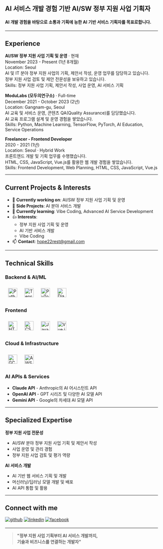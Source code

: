 ## AI 서비스 개발 경험 기반 AI/SW 정부 지원 사업 기획자
#### AI 개발 경험을 바탕으로 소통과 기획에 능한 AI 기반 서비스 기획자를 목표로합니다.

---

## Experience

**AI/SW 정부 지원 사업 기획 및 운영** · 현재 <br>
November 2023 - Present (1년 8개월) <br>
Location: Seoul <br>
AI 및 IT 분야 정부 지원 사업의 기획, 제안서 작성, 운영 업무를 담당하고 있습니다. <br>
정부 지원 사업 검토 및 제안 전문성을 보유하고 있습니다. <br>
Skills: 정부 지원 사업 기획, 제안서 작성, 사업 운영, AI 서비스 기획

**ModuLabs (모두의연구소)** · Full-time <br>
December 2021 - October 2023 (2년) <br>
Location: Gangnam-gu, Seoul <br>
AI 교육 및 서비스 운영, 콘텐츠 QA(Quality Assurance)를 담당했습니다. <br>
AI 교육 프로그램 설계 및 운영 경험을 쌓았습니다. <br>
Skills: Python, Machine Learning, TensorFlow, PyTorch, AI Education, Service Operations

**Freelancer - Frontend Developer** <br>
2020 - 2021 (1년) <br>
Location: Seoul · Hybrid Work <br>
프론트엔드 개발 및 기획 업무를 수행했습니다. <br>
HTML, CSS, JavaScript, Vue.js를 활용한 웹 개발 경험을 쌓았습니다. <br>
Skills: Frontend Development, Web Planning, HTML, CSS, JavaScript, Vue.js

---

## Current Projects & Interests

- 🔭 **Currently working on**: AI/SW 정부 지원 사업 기획 및 운영
- 🚀 **Side Projects**: AI 분야 서비스 개발
- 🌱 **Currently learning**: Vibe Coding, Advanced AI Service Development
- 👍 **Interests**: 
  - 정부 지원 사업 기획 및 운영
  - AI 기반 서비스 개발
  - Vibe Coding
- 📫 **Contact**: hope22rest@gmail.com

---

## Technical Skills

### Backend & AI/ML
<div align="left">
<a href="https://www.python.org/" target="_blank"><img style="margin: 10px" src="https://profilinator.rishav.dev/skills-assets/python-original.svg" alt="Python" height="30" /></a>
<a href="https://www.tensorflow.org/" target="_blank"><img style="margin: 10px" src="https://profilinator.rishav.dev/skills-assets/tensorflow-icon.svg" alt="TensorFlow" height="30" /></a>
<a href="https://pytorch.org/" target="_blank"><img style="margin: 10px" src="https://profilinator.rishav.dev/skills-assets/pytorch-icon.svg" alt="PyTorch" height="30" /></a>
<a href="https://www.djangoproject.com/" target="_blank"><img style="margin: 10px" src="https://profilinator.rishav.dev/skills-assets/django-original.svg" alt="Django" height="30" /></a>
</div>

### Frontend
<div align="left">
<a href="https://en.wikipedia.org/wiki/HTML5" target="_blank"><img style="margin: 10px" src="https://profilinator.rishav.dev/skills-assets/html5-original-wordmark.svg" alt="HTML5" height="30" /></a>
<a href="https://www.w3schools.com/css/" target="_blank"><img style="margin: 10px" src="https://profilinator.rishav.dev/skills-assets/css3-original-wordmark.svg" alt="CSS3" height="30" /></a>
<a href="https://www.javascript.com/" target="_blank"><img style="margin: 10px" src="https://profilinator.rishav.dev/skills-assets/javascript-original.svg" alt="JavaScript" height="30" /></a>
<a href="https://vuejs.org/" target="_blank"><img style="margin: 10px" src="https://profilinator.rishav.dev/skills-assets/vuejs-original-wordmark.svg" alt="Vue.js" height="30" /></a>
</div>

### Cloud & Infrastructure
<div align="left">
<a href="https://cloud.google.com/" target="_blank"><img style="margin: 10px" src="https://profilinator.rishav.dev/skills-assets/google_cloud-icon.svg" alt="GCP" height="30" /></a>
<a href="https://aws.amazon.com/" target="_blank"><img style="margin: 10px" src="https://profilinator.rishav.dev/skills-assets/amazonwebservices-original-wordmark.svg" alt="AWS" height="30" /></a>
</div>

### AI APIs & Services
- **Claude API** - Anthropic의 AI 어시스턴트 API
- **OpenAI API** - GPT 시리즈 및 다양한 AI 모델 API
- **Gemini API** - Google의 차세대 AI 모델 API

---

## Specialized Expertise

**정부 지원 사업 전문성**
- AI/SW 분야 정부 지원 사업 기획 및 제안서 작성
- 사업 운영 및 관리 경험
- 정부 지원 사업 검토 및 평가 역량

**AI 서비스 개발**
- AI 기반 웹 서비스 기획 및 개발
- 머신러닝/딥러닝 모델 개발 및 배포
- AI API 통합 및 활용

---

## Connect with me

<a href="https://github.com/hope2rest" target="_blank">
<img src=https://img.shields.io/badge/github-%2324292e.svg?&style=for-the-badge&logo=github&logoColor=white alt=github style="margin-bottom: 5px;" /></a>
<a href="https://www.linkedin.com/in/hope22rest/" target="_blank">
<img src=https://img.shields.io/badge/linkedin-%231E77B5.svg?&style=for-the-badge&logo=linkedin&logoColor=white alt=linkedin style="margin-bottom: 5px;" /></a>
<a href="https://www.facebook.com/profile.php?id=61550647994661" target="_blank">
<img src=https://img.shields.io/badge/facebook-%232E87FB.svg?&style=for-the-badge&logo=facebook&logoColor=white alt=facebook style="margin-bottom: 5px;" /></a>

---

> **"정부 지원 사업 기획부터 AI 서비스 개발까지, <br>
> 기술과 비즈니스를 연결하는 개발자"**
